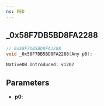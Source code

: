 ```yaml
---
ns: PED
---
```

## _0x58F7DB5BD8FA2288

```c
// 0x58F7DB5BD8FA2288
void _0x58F7DB5BD8FA2288(Any p0);
```

```
NativeDB Introduced: v1207
```

## Parameters
* **p0**:
